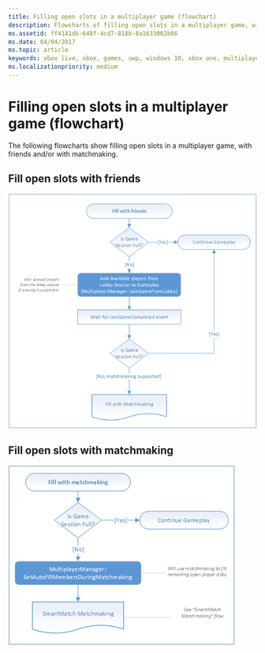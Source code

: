 ```yaml
---
title: Filling open slots in a multiplayer game (flowchart)
description: Flowcharts of filling open slots in a multiplayer game, with friends and/or with matchmaking.
ms.assetid: ff4141db-648f-4cd7-818b-8a1633002b66
ms.date: 04/04/2017
ms.topic: article
keywords: xbox live, xbox, games, uwp, windows 10, xbox one, multiplayer manager, flowchart
ms.localizationpriority: medium
---
```


# Filling open slots in a multiplayer game (flowchart)

The following flowcharts show filling open slots in a multiplayer game, with friends and/or with matchmaking.


## Fill open slots with friends

![SmartMatch matchmaking](../../../images/multiplayer/mpm-fill-open-slots-with-friends.png)


## Fill open slots with matchmaking

![SmartMatch matchmaking](../../../images/multiplayer/mpm-fill-open-slots-with-matchmaking.png)
